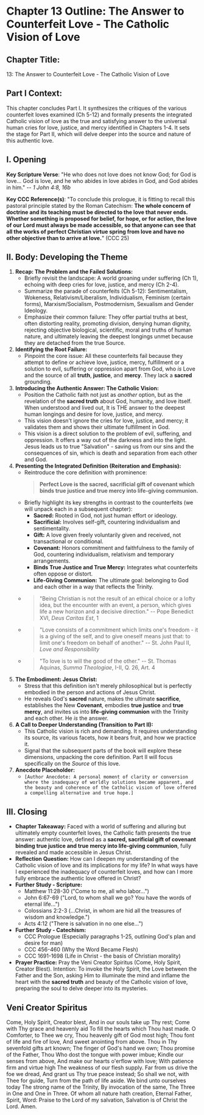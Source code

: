 # Chapter 13 Outline: The Answer to Counterfeit Love - The Catholic Vision of Love

## Chapter Title:
13: The Answer to Counterfeit Love - The Catholic Vision of Love

## Part I Context:
This chapter concludes Part I. It synthesizes the critiques of the various counterfeit loves examined (Ch 5-12) and formally presents the integrated Catholic vision of love as the true and satisfying answer to the universal human cries for love, justice, and mercy identified in Chapters 1-4. It sets the stage for Part II, which will delve deeper into the source and nature of this authentic love.

## I. Opening



**Key Scripture Verse**: "He who does not love does not know God; for God is love... God is love, and he who abides in love abides in God, and God abides in him." -- _1 John 4:8, 16b_

**Key CCC Reference(s)**: "To conclude this prologue, it is fitting to recall this pastoral principle stated by the Roman Catechism: __The whole concern of doctrine and its teaching must be directed to the love that never ends. Whether something is proposed for belief, for hope, or for action, the love of our Lord must always be made accessible, so that anyone can see that all the works of perfect Christian virtue spring from love and have no other objective than to arrive at love.__" (CCC 25)

## II. Body: Developing the Theme

1.  **Recap: The Problem and the Failed Solutions:**
    *   Briefly revisit the landscape: A world groaning under suffering (Ch 1), echoing with deep cries for love, justice, and mercy (Ch 2-4).
    *   Summarize the parade of counterfeits (Ch 5-12): Sentimentalism, Wokeness, Relativism/Liberalism, Individualism, Feminism (certain forms), Marxism/Socialism, Postmodernism, Sexualism and Gender Ideology.
    *   Emphasize their common failure: They offer partial truths at best, often distorting reality, promoting division, denying human dignity, rejecting objective biological, scientific, moral and truths of human nature, and ultimately leaving the deepest longings unmet because they are detached from the true Source.
2.  **Identifying the Root Failure:**
    *   Pinpoint the core issue: All these counterfeits fail because they attempt to define or achieve love, justice, mercy, fulfillment or a solution to evil, suffering or oppression apart from God, who *is* Love and the source of all **truth**, **justice**, and **mercy**. They lack a **sacred** grounding.
3.  **Introducing the Authentic Answer: The Catholic Vision:**
    *   Position the Catholic faith not just as *another* option, but as the revelation of the **sacred truth** about God, humanity, and love itself. When understood and lived out, It is THE answer to the deepest human longings and desire for love, justice, and mercy.
    *   This vision doesn't ignore the cries for love, justice, and mercy; it validates them and shows their ultimate fulfillment in God.
    *   This vision is a direct solution to the problem of evil, suffering, and oppression. It offers a way out of the darkness and into the light. Jesus leads us to true "Salvation" - saving us from our sins and the consequences of sin, which is death and separation from each other and God.
4.  **Presenting the Integrated Definition (Reiteration and Emphasis):**
    *   Reintroduce the core definition with prominence:
        > **Perfect Love is the sacred, sacrificial gift of covenant which binds true justice and true mercy into life-giving communion.**
    *   Briefly highlight its key strengths in contrast to the counterfeits (we will unpack each in a subsequent chapter):
        *   **Sacred:** Rooted in God, not just human effort or ideology.
        *   **Sacrificial:** Involves self-gift, countering individualism and sentimentality.
        *   **Gift:** A love given freely voluntarily given and received, not transactional or conditional.
        *   **Covenant:** Honors commitment and faithfulness to the family of God, countering individualism, relativism and temporary arrangements.
        *   **Binds True Justice and True Mercy:** Integrates what counterfeits often oppose or distort.
        *   **Life-Giving Communion:** The ultimate goal: belonging to God and each other in a way that reflects the Trinity.
    *   > "Being Christian is not the result of an ethical choice or a lofty idea, but the encounter with an event, a person, which gives life a new horizon and a decisive direction." -- Pope Benedict XVI, *Deus Caritas Est*, 1
    *   > "Love consists of a commitment which limits one's freedom - it is a giving of the self, and to give oneself means just that: to limit one's freedom on behalf of another." -- St. John Paul II, *Love and Responsibility*
    *   > "To love is to will the good of the other." -- St. Thomas Aquinas, *Summa Theologiae*, I-II, Q. 26, Art. 4
5.  **The Embodiment: Jesus Christ:**
    *   Stress that this definition isn't merely philosophical but is perfectly embodied in the person and actions of Jesus Christ.
    *   He reveals God's **sacred** nature, makes the ultimate **sacrifice**, establishes the New **Covenant**, embodies **true justice** and **true mercy**, and invites us into **life-giving communion** with the Trinity and each other. He *is* the answer.
6.  **A Call to Deeper Understanding (Transition to Part II):**
    *   This Catholic vision is rich and demanding. It requires understanding its source, its various facets, how it bears fruit, and how we practice it.
    *   Signal that the subsequent parts of the book will explore these dimensions, unpacking the core definition. Part II will focus specifically on the *Source* of this love.
7.  **Anecdote Placeholder:**
    *   `[Author Anecdote: A personal moment of clarity or conversion where the inadequacy of worldly solutions became apparent, and the beauty and coherence of the Catholic vision of love offered a compelling alternative and true hope.]`

## III. Closing

*   **Chapter Takeaway:** Faced with a world of suffering and alluring but ultimately empty counterfeit loves, the Catholic faith presents the true answer: authentic love, defined as a **sacred, sacrificial gift of covenant binding true justice and true mercy into life-giving communion**, fully revealed and made accessible in Jesus Christ.
*   **Reflection Question:**
How can I deepen my understanding of the Catholic vision of love and its implications for my life? In what ways have I experienced the inadequacy of counterfeit loves, and how can I more fully embrace the authentic love offered in Christ?
*   **Further Study - Scripture:**
    *   Matthew 11:28-30 ("Come to me, all who labor...")
    *   John 6:67-69 ("Lord, to whom shall we go? You have the words of eternal life...")
    *   Colossians 2:2-3 (...Christ, in whom are hid all the treasures of wisdom and knowledge.")
    *   Acts 4:12 ("There is salvation in no one else...")
*   **Further Study - Catechism:**
    *   CCC Prologue (Especially paragraphs 1-25, outlining God's plan and desire for man)
    *   CCC 456-460 (Why the Word Became Flesh)
    *   CCC 1691-1698 (Life in Christ - the basis of Christian morality)
*   **Prayer Practice:** Pray the Veni Creator Spiritus (Come, Holy Spirit, Creator Blest). Intention: To invoke the Holy Spirit, the Love between the Father and the Son, asking Him to illuminate the mind and inflame the heart with the **sacred truth** and beauty of the Catholic vision of love, preparing the soul to delve deeper into its mysteries.

Veni Creator Spiritus
---------------------
Come, Holy Spirit, Creator blest,
And in our souls take up Thy rest;
Come with Thy grace and heavenly aid
To fill the hearts which Thou hast made.
O Comforter, to Thee we cry,
Thou heavenly gift of God most high;
Thou font of life and fire of love,
And sweet anointing from above.
Thou in Thy sevenfold gifts art known;
The finger of God's hand we own;
Thou promise of the Father, Thou
Who dost the tongue with power imbue;
Kindle our senses from above,
And make our hearts o'erflow with love;
With patience firm and virtue high
The weakness of our flesh supply.
Far from us drive the foe we dread,
And grant us Thy true peace instead;
So shall we not, with Thee for guide,
Turn from the path of life aside.
We bind unto ourselves today
The strong name of the Trinity,
By invocation of the same,
The Three in One and One in Three.
Of whom all nature hath creation,
Eternal Father, Spirit, Word:
Praise to the Lord of my salvation,
Salvation is of Christ the Lord.
Amen.
